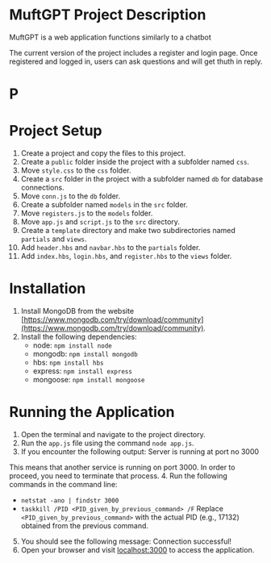 # MuftGPT Project Description

MuftGPT is a web application functions similarly to a chatbot

The current version of the project includes a register and login page. Once registered and logged in, users can ask questions and will get thuth in reply.

# P


# Project Setup

1. Create a project and copy the files to this project.
2. Create a `public` folder inside the project with a subfolder named `css`.
3. Move `style.css` to the `css` folder.
4. Create a `src` folder in the project with a subfolder named `db` for database connections.
5. Move `conn.js` to the `db` folder.
6. Create a subfolder named `models` in the `src` folder.
7. Move `registers.js` to the `models` folder.
8. Move `app.js` and `script.js` to the `src` directory.
9. Create a `template` directory and make two subdirectories named `partials` and `views`.
10. Add `header.hbs` and `navbar.hbs` to the `partials` folder.
11. Add `index.hbs`, `login.hbs`, and `register.hbs` to the `views` folder.

# Installation

1. Install MongoDB from the website [https://www.mongodb.com/try/download/community](https://www.mongodb.com/try/download/community).
2. Install the following dependencies:
   - node: `npm install node`
   - mongodb: `npm install mongodb`
   - hbs: `npm install hbs`
   - express: `npm install express`
   - mongoose: `npm install mongoose`

# Running the Application

1. Open the terminal and navigate to the project directory.
2. Run the `app.js` file using the command `node app.js`.
3. If you encounter the following output:
Server is running at port no 3000

This means that another service is running on port 3000. In order to proceed, you need to terminate that process.
4. Run the following commands in the command line:
- `netstat -ano | findstr 3000`
- `taskkill /PID <PID_given_by_previous_command> /F`
  Replace `<PID_given_by_previous_command>` with the actual PID (e.g., 17132) obtained from the previous command.
5. You should see the following message:
Connection successful!
6. Open your browser and visit [localhost:3000](http://localhost:3000) to access the application.
